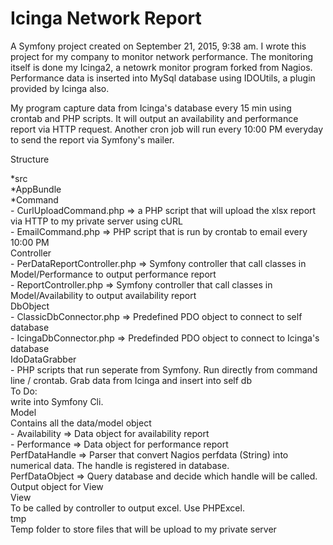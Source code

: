 Icinga Network Report
======

A Symfony project created on September 21, 2015, 9:38 am.
I wrote this project for my company to monitor network performance. The monitoring itself is done my Icinga2, a netowrk monitor program forked from Nagios. Performance data is inserted into MySql database using IDOUtils, a plugin provided by Icinga also.

My program capture data from Icinga's database every 15 min using crontab and PHP scripts. It will output an availability and performance report via HTTP request. Another cron job will run every 10:00 PM everyday to send the report via Symfony's mailer.

Structure

*src<br />
  *AppBundle<br />
    *Command<br />
      - CurlUploadCommand.php => a PHP script that will upload the xlsx report via HTTP to my private server using cURL<br />
      - EmailCommand.php => PHP script that is run by crontab to email every 10:00 PM<br />
        Controller<br />
      - PerDataReportController.php => Symfony controller that call classes in Model/Performance to output performance report<br />
      - ReportController.php => Symfony controller that call classes in Model/Availability to output availability report<br />
    DbObject<br />
      - ClassicDbConnector.php => Predefined PDO object to connect to self database<br />
      - IcingaDbConnector.php => Predefinded PDO object to connect to Icinga's database<br />
    IdoDataGrabber<br />
      - PHP scripts that run seperate from Symfony. Run directly from command line / crontab. Grab data from Icinga and insert into self db<br />
        To Do:<br />
          write into Symfony Cli.<br />
    Model<br />
      Contains all the data/model object<br />
        - Availability => Data object for availability report<br />
        - Performance => Data object for performance report<br />
          PerfDataHandle => Parser that convert Nagios perfdata (String) into numerical data. The handle is registered in database.<br />
          PerfDataObject => Query database and decide which handle will be called. Output object for View<br />
    View<br />
      To be called by controller to output excel. Use PHPExcel.<br />
    tmp<br />
      Temp folder to store files that will be upload to my private server<br />
